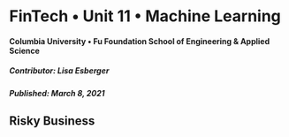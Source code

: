 # FinTech • Unit 11 • Machine Learning
#### Columbia University • Fu Foundation School of Engineering & Applied Science
##### Contributor:  Lisa Esberger
##### Published:  March 8, 2021

## Risky Business
